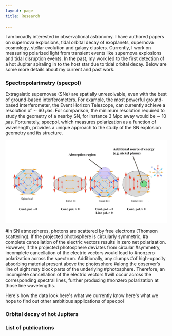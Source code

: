 ```yaml
---
layout: page
title: Research

---
```


I am broadly interested in observational astronomy. I have authored papers on supernova explosions, tidal orbital decay of exoplanets, supernova cosmology, stellar evolution and galaxy clusters. Currently, I work on measuring polarized light from transient events like supernova explosions and tidal disruption events. In the past, my work led to the first detection of a hot Jupiter spiraling in to the host star due to tidal orbital decay. Below are some more details about my current and past work. 


### Spectropolarimetry (specpol)
Extragalatic supernovae (SNe) are spatially unresolvable, even with the best of ground-based interferometers. For example, the most powerful ground-based interferometer, the Event Horizon Telescope, can currently achieve a resolution of ∼ 60 𝜇as. For comparison, the minimum resolution required to study the geometry of a nearby SN, for instance 3 Mpc away would be ∼ 10 𝜇as. Fortunately, specpol, which measures polarization as a function of wavelength, provides a unique approach to the study of the SN explosion geometry and its structure. 

<img src="/assets/img/specpol_img_website.JPG" class="center">  


#In SN atmospheres, photons are scattered by free electrons (Thomson scattering). If the projected photosphere is circularly symmetric,
#a complete cancellation of the electric vectors results in zero net polarization. However, if the projected photosphere deviates from circular
#symmetry, incomplete cancellation of the electric vectors would lead to
#nonzero polarization across the spectrum. Additionally, any clumps
#of high-opacity absorbing material present above the photosphere
#along the observer’s line of sight may block parts of the underlying
#photosphere. Therefore, an incomplete cancellation of the electric vectors
#will occur across the corresponding spectral lines, further producing
#nonzero polarization at those line wavelengths. 

Here's how the data look
here's what we currently know
here's what we hope to find out
other ambitious applications of specpol



### Orbital decay of hot Jupiters





### List of publications




